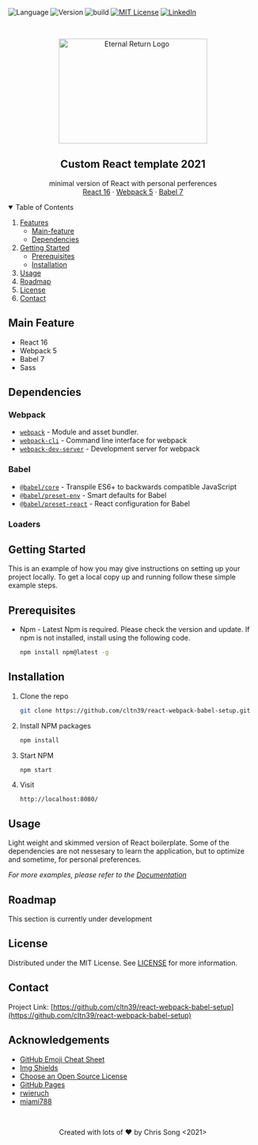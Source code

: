 <!-- PROJECT SHIELDS -->
<!-- https://www.markdownguide.org/basic-syntax/#reference-style-links-->

![Language][language-shield]
![Version][version-shield]
![build][build-shield]
[![MIT License][license-shield]][license-url]
[![LinkedIn][linkedin-shield]][linkedin-url]

<!-- PROJECT LOGO -->
<br />
<p align="center">
  <a href="https://github.com/cltn39/react-webpack-babel-setup">
    <img src="https://upload.wikimedia.org/wikipedia/commons/thumb/a/a7/React-icon.svg/1200px-React-icon.svg.png" alt="Eternal Return Logo" width="300" height="212">
  </a>

  <h2 align="center">Custom React template 2021</h2>

  <p align="center">
    minimal version of React with personal perferences
    <br />
    <a href="https://reactjs.org/">React 16</a>
    ·
    <a href="https://webpack.js.org/blog/2020-10-10-webpack-5-release/">Webpack 5</a>
    ·
    <a href="https://babeljs.io/docs/en/v7-migration">Babel 7</a>
  </p>
</p>

<!-- TABLE OF CONTENTS -->
<details open="open">
  <summary>Table of Contents</summary>
  <ol>
    <li>
      <a href="#main-feature">Features</a>
      <ul>
        <li><a href="#main-feature">Main-feature</a></li>
        <li><a href="#dependencies">Dependencies</a></li>
      </ul>
    </li>
    <li>
      <a href="#getting-started">Getting Started</a>
      <ul>
        <li><a href="#prerequisites">Prerequisites</a></li>
        <li><a href="#installation">Installation</a></li>
      </ul>
    </li>
    <li><a href="#usage">Usage</a></li>
    <li><a href="#roadmap">Roadmap</a></li>
    <li><a href="#license">License</a></li>
    <li><a href="#contact">Contact</a></li>
  </ol>
</details>

<!-- ABOUT THE PROJECT -->

## Main Feature

- React 16
- Webpack 5
- Babel 7
- Sass
<!-- - ESlint -->

## Dependencies
### Webpack

- [`webpack`](https://github.com/webpack/webpack) - Module and asset bundler. 
- [`webpack-cli`](https://github.com/webpack/webpack-cli) - Command line interface for webpack 
- [`webpack-dev-server`](https://github.com/webpack/webpack-dev-server) - Development server for  webpack 
<!-- - [`cross-env`](https://github.com/kentcdodds/cross-env) - Cross platform configuration
- [`webpack-merge`](https://github.com/survivejs/webpack-merge) - Simplify development/production configuration -->

### Babel

- [`@babel/core`](https://www.npmjs.com/package/@babel/core) - Transpile ES6+ to backwards compatible JavaScript 
- [`@babel/preset-env`](https://babeljs.io/docs/en/babel-preset-env) - Smart defaults for Babel 
- [`@babel/preset-react`](https://babeljs.io/docs/en/babel-preset-react) - React configuration for Babel 

### Loaders

<!-- - [`babel-loader`](https://webpack.js.org/loaders/babel-loader/) - Transpile files with Babel and webpack 
- [`sass-loader`](https://webpack.js.org/loaders/sass-loader/) - Load SCSS and compile to CSS
- [`node-sass`](https://github.com/sass/node-sass) - Node Sass
- [`css-loader`](https://webpack.js.org/loaders/css-loader/) - Resolve CSS imports
- [`style-loader`](https://webpack.js.org/loaders/style-loader/) - Inject CSS into the DOM -->
<!-- - [`react-hot-loader`](https://gaearon.github.io/react-hot-loader/getstarted/) - allows React components to be live reloaded without the loss of state. -->

<!-- ### Eslint

- [`eslint-config-prettier`](https://www.npmjs.com/package/eslint-config-prettier) - Turns off all rules that are unnecessary or might conflict with Prettier.
- [`eslint-import-resolver-alias`](https://www.npmjs.com/package/eslint-import-resolver-alias) - a simple Node behavior import resolution plugin for eslint-plugin-import, supporting module alias.
- [`eslint-plugin-babel`](https://www.npmjs.com/package/eslint-plugin-babel) - an eslint rule plugin companion to babel-eslint.
- [`eslint-plugin-import`](https://www.npmjs.com/package/eslint-plugin-import) - This plugin intends to support linting of ES2015+ (ES6+) import/export syntax, and prevent issues with misspelling of file paths and import names.
- [`eslint-plugin-prettier`](https://www.npmjs.com/package/eslint-plugin-prettier) - Runs prettier as an eslint rule.
- [`eslint-plugin-react`](https://www.npmjs.com/package/eslint-plugin-react) - React specific linting rules for ESLint. -->

<!-- ### Plugins -->

<!-- - [`clean-webpack-plugin`](https://github.com/johnagan/clean-webpack-plugin) - Remove/clean build folders -->
<!-- - [`copy-webpack-plugin`](https://github.com/webpack-contrib/copy-webpack-plugin) - Copy files to build directory -->
<!-- - [`terser-webpack-plugin`](https://github.com/webpack-contrib/terser-webpack-plugin) - Optimize and minimize JavaScript -->
<!-- - [`mini-css-extract-plugin`](https://github.com/webpack-contrib/mini-css-extract-plugin) - Extract CSS into separate files -->
<!-- - [`html-webpack-plugin`](https://github.com/jantimon/html-webpack-plugin) - Generate HTML files from template -->

<!-- GETTING STARTED -->

## Getting Started

This is an example of how you may give instructions on setting up your project locally.
To get a local copy up and running follow these simple example steps.

## Prerequisites

- Npm - Latest Npm is required. Please check the version and update. If npm is not installed, install using the following code.

  ```sh
  npm install npm@latest -g
  ```

## Installation

1. Clone the repo
   ```sh
   git clone https://github.com/cltn39/react-webpack-babel-setup.git
   ```
2. Install NPM packages
   ```sh
   npm install
   ```
3. Start NPM
   ```sh
   npm start
   ```
4. Visit

   `http://localhost:8080/`

<!-- USAGE EXAMPLES -->

## Usage

Light weight and skimmed version of React boilerplate. Some of the dependencies are not nessesary to learn the application, but to optimize and sometime, for personal preferences.

_For more examples, please refer to the [Documentation](https://github.com/cltn39/react-webpack-babel-setup/blob/main/README.md)_

<!-- ROADMAP -->

## Roadmap

This section is currently under development

<!-- See the [open issues](link) for a list of proposed features (and known issues). -->

<!-- LICENSE -->

## License

Distributed under the MIT License. See [LICENSE](https://github.com/cltn39/react-webpack-babel-setup/blob/main/LICENSE.txt) for more information.

<!-- CONTACT -->

## Contact

Project Link: [https://github.com/cltn39/react-webpack-babel-setup](https://github.com/cltn39/react-webpack-babel-setup)

<!-- ACKNOWLEDGEMENTS -->

## Acknowledgements

- [GitHub Emoji Cheat Sheet](https://www.webpagefx.com/tools/emoji-cheat-sheet)
- [Img Shields](https://shields.io)
- [Choose an Open Source License](https://choosealicense.com)
- [GitHub Pages](https://pages.github.com)
- [rwieruch](https://github.com/rwieruch)
- [miami788](https://github.com/miami78)

<!-- MARKDOWN LINKS & IMAGES -->
<!-- LINKs: https://shields.io/  -->

[language-shield]: https://img.shields.io/github/languages/top/cltn39/react-webpack-babel-setup?color=red&style=for-the-badge
[version-shield]: https://img.shields.io/github/package-json/v/cltn39/react-webpack-babel-setup?style=for-the-badge
[build-shield]: https://img.shields.io/github/issues-closed/cltn39/react-webpack-babel-setup?color=yellow&style=for-the-badge
[license-shield]: https://img.shields.io/apm/l/vim-mode?style=for-the-badge
[license-url]: https://github.com/cltn39/react-webpack-babel-setup/blob/main/LICENSE.txt
[linkedin-shield]: https://img.shields.io/badge/-LinkedIn-black.svg?style=for-the-badge&logo=linkedin&colorB=555
[linkedin-url]: https://www.linkedin.com/in/webdev-chisoo-chris-song/

<br />

  <p align="center">Created with lots of ❤️ by Chris Song <2021> </p>
</p>